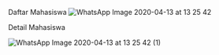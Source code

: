 Daftar Mahasiswa
![WhatsApp Image 2020-04-13 at 13 25 42](https://user-images.githubusercontent.com/38448226/79098089-63696880-7d8b-11ea-827a-1c62f12a4051.jpeg)


Detail Mahasiswa

![WhatsApp Image 2020-04-13 at 13 25 42 (1)](https://user-images.githubusercontent.com/38448226/79098108-6bc1a380-7d8b-11ea-86c5-91b0547bfca0.jpeg)
